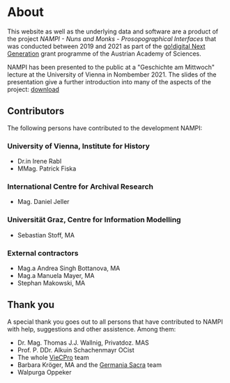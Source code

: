 # About

This website as well as the underlying data and software are a product of the
project _NAMPI - Nuns and Monks - Prosopographical Interfaces_ that was
conducted between 2019 and 2021 as part of the
[go!digital Next Generation](https://www.oeaw.ac.at/foerderungen/godigital/godigital-next-generation-ausgewaehlte-projekte#c84827)
grant programme of the Austrian Academy of Sciences.

NAMPI has been presented to the public at a "Geschichte am Mittwoch" lecture at
the University of Vienna in Nombember 2021. The slides of the presentation give
a further introduction into many of the aspects of the project:
[download](https://documents.icar-us.eu/documents/2021/11/nampi-geschichte-am-mittwoch-2021-11-03.pdf)

## Contributors

The following persons have contributed to the development NAMPI:

### University of Vienna, Institute for History

- Dr.in Irene Rabl
- MMag. Patrick Fiska

### International Centre for Archival Research

- Mag. Daniel Jeller

### Universität Graz, Centre for Information Modelling

- Sebastian Stoff, MA

### External contractors

- Mag.a Andrea Singh Bottanova, MA
- Mag.a Manuela Mayer, MA
- Stephan Makowski, MA

## Thank you

A special thank you goes out to all persons that have contributed to NAMPI with
help, suggestions and other assistence. Among them:

- Dr. Mag. Thomas J.J. Wallnig, Privatdoz. MAS
- Prof. P. DDr. Alkuin Schachenmayr OCist
- The whole [VieCPro](https://viecpro.oeaw.ac.at) team
- Barbara Kröger, MA and the [Germania Sacra](https://ad-goe.de/germania-sacra/)
  team
- Walpurga Oppeker

